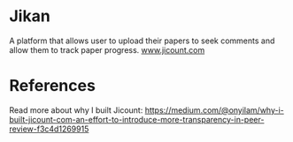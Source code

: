 # Jikan

A platform that allows user to upload their papers to seek comments and allow them to track paper progress.  www.jicount.com

# References

Read more about why I built Jicount: https://medium.com/@onyilam/why-i-built-jicount-com-an-effort-to-introduce-more-transparency-in-peer-review-f3c4d1269915
